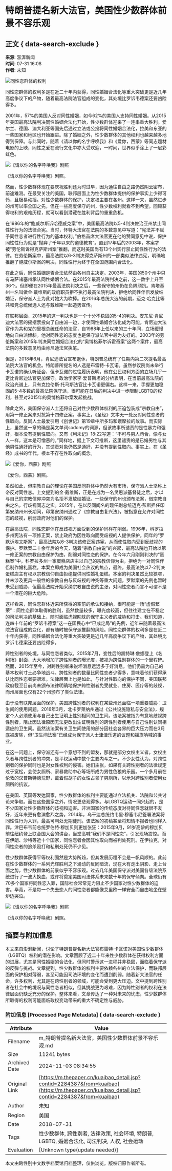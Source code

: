 # 特朗普提名新大法官，美国性少数群体前景不容乐观

## 正文 { data-search-exclude }


**来源**: 澎湃新闻  
**时间**: 07-31 16:08  
**作者**: 未知  

![同性恋群体的权利](https://file.thepaper.cn/wap/v6/img/kb_zhaiyao.png) 

同性恋群体的权利多是在近二十年内获得，同性婚姻合法化等重大突破更是近几年高度争议下的产物，随着最高法院法官组成的变化，其处境比罗诉韦德案还要凶险得多。

2001年，57%的美国人反对同性婚姻，如今62%的美国人支持同性婚姻。从2015年美国最高法院判决同性婚姻合法化开始，性少数群体迎来了一连串重大胜利。爱尔兰、德国、澳大利亚等国先后通过立法或公投将同性婚姻合法化，拉美和东亚的一些国家和地区也开始跟进。除了婚姻之外，性少数群体的其他权利也越来越多地得到保障。与此同时，随着《请以你的名字呼唤我》和《爱你，西蒙》等同志题材电影的上映，同性之爱在流行文化中亦大受欢迎，一时间，世界似乎涂上了一层彩虹色。

![《请以你的名字呼唤我》剧照](http://image.thepaper.cn/www/image/9/60/238.jpg)

《请以你的名字呼唤我》剧照。

然而，性少数群体现在要庆祝胜利还为时过早，因为通往自由之路仍然阴云密布，前途难测。在最受关注的美国，联邦层面上为性少数群体提供的保护事实上少得可怜，且极易动摇。对性少数群体的保护，决定权主要在各州。这样一来，虽然进步的州可以率全国之先，但在一些高度保守的州，性少数权利就看不到希望。回顾获得权利的艰难历程，就可以看到潜藏在胜利背后的重重危机。

在1986年的“鲍威尔斯诉哈德威克案”中，美国最高法院以5-4判决佐治亚州禁止同性性行为的法律合宪。当时，怀特大法官在法院的多数意见中写道：“宪法并不赋予同性恋者进行性行为的基本权利。”伯格首席大法官更在他的赞同意见中说，保护同性性行为就是“抛弃了千年以来的道德教育”。直到17年后的2003年，本案才被“劳伦斯诉得克萨斯州案”推翻，而这时美国尚有13个州实行禁止同性性行为的法律。在劳伦斯案中，最高法院以6-3判决得克萨斯州的一部类似法律违宪，明确地推翻了鲍威尔斯案的判决，同性性行为终于在全国范围内合法化。

在此之后，同性婚姻是否合法依然由各州自主决定。2003年，美国的50个州中只有马萨诸塞州承认同性婚姻合法。在2015年最高法院判决之前，这一数字上升至36个。但即便在2015年最高法院判决之后，一些保守的州仍在负隅顽抗。肯塔基州一名叫做金·戴维斯的政府职员拒不执行最高法院判决，拒绝给同性伴侣发放结婚证，保守派人士为此对她大为吹捧。在2016年总统大选的前期，迈克·哈克比等共和党总统候选人还与戴维斯一起造势宣传。

在联邦层面，2015年的这一判决也是一个十分不稳固的5-4的判决。安东尼·肯尼迪大法官的摇摆票投向了自由派一边，才使同性婚姻合法化成为可能。肯尼迪大法官作为共和党的里根总统任命的法官，自1988年上任以来的三十年间，立场缓慢地向自由派倾斜。他对同性恋的态度也是保守派法官中最为友好的。2003年的劳伦斯案和2015年判决同性婚姻合法化的“奥博格菲尔诉霍奇案”这两个案件，最高法院的多数意见均由肯尼迪法官执笔。

但是，2018年6月，肯尼迪法官宣布退休，特朗普总统有了任期内第二次提名最高法院大法官的机会。特朗普所提名的人选是布雷特·卡瓦诺。虽然参议院尚未举行卡瓦诺的确认听证会，但卡瓦诺的过往履历表明，他在公民权利方面的立场几乎一定比肯尼迪法官更加保守。政治学家李·爱普斯坦的分析表明，在当前最高法院的政治光谱上，只有克拉伦斯·托马斯法官比卡瓦诺更偏右。这样一来，手握更加稳固的5-4多数的最高法院保守派，很可能在日后的判决中进一步限制LGBTQ的权利，甚至对2015年的奥博格菲尔案发起挑战。

除此之外，美国保守派人士还将自己对性少数群体权利的压迫包装成“宗教自由”，用第一修正案来对抗第十四修正案。事实上，《圣经》文本无一处反对同性恋者的性取向。反同人士最爱引用《创世记》第19章中所多玛和蛾摩拉的故事。而实际上，虽然这一章的确是英文单词sodomy的词源，但该故事所谴责的是性暴力和强奸，根本没有提到性取向。又有《利未记》18:22写道：“不可与男人苟合，像与女人一样，这本是可憎恶的。”同样地，据上下文可推断，这里谴责的是已婚男性与其他男性通奸的行为，其谴责对象仍然是通奸，并没有提到性取向。事实上，在《圣经》成书的年代，根本不存在性取向的概念。

![《爱你，西蒙》剧照](http://image.thepaper.cn/www/image/9/60/239.jpg)

《爱你，西蒙》剧照。

虽然如此，但宗教自由的理论在美国反同群体中仍然大有市场，保守派人士坚称上帝反对同性恋。上文提到的金·戴维斯，正是在成为一名灵恩派基督徒之后，才以与自己的宗教信仰冲突为名拒不发放结婚证。一些保守的州也颁布法案，借宗教自由之名，行歧视同志之实。2015年，在以反同闻名的现任副总统迈克·彭斯担任印第安纳州州长期间，印第安纳州通过了《宗教自由复兴法》，被指意在允许对同性恋的歧视，削弱政府对他们的保护。

在最高法院，同性恋群体在反歧视方面受到的保护同样在削弱。1996年，科罗拉多州宪法有一项修正案，禁止政府为因性取向而受歧视的人提供保护。同年的“罗默诉埃文斯案”，最高法院以6-3判决该修正案违宪，从而使性取向受到反歧视的保护。罗默案二十余年后的今天，随着“宗教自由说”的兴起，最高法院也开始以第一修正案的宗教自由保护为由，削弱对同性恋的保护。在今年六月刚刚判决的“蛋糕案”中，科罗拉多州一家蛋糕店店主以自己的宗教信仰为由，拒绝为一对同性伴侣制作婚礼蛋糕。本案立即成为美国社会热议的焦点，最终，最高法院以7-2判决蛋糕店主有权以宗教信仰自由拒绝提供同性婚礼蛋糕。本案的判决虽然比较狭窄，并未涉及更具一般性的宗教自由与反歧视的冲突等重大问题，罗默案的先例也暂时未受到威胁，但最高法院开始采纳宗教自由说的主张，对同性恋者而言不可谓不是一个潜在的巨大危险。

这样看来，同性恋群体近来所获得的空前的承认和接纳，很可能是一场“虚假繁荣”：同性恋群体取得的胜利，虽然数量较多，曝光度较高，但往往建立在不稳定的司法判决的基础上，随时面临虎视眈眈的保守主义者的威胁和打击。我们知道，连四十年前的“罗诉韦德案”这一在国民心中“已成定局”的先例，近年来随着最高法院法官组成的变化，都有随时被保守派推翻的风险。同性恋群体的权利多是在近二十年内获得，同性婚姻合法化等重大突破更是近几年高度争议下的产物，其处境比罗诉韦德案还要凶险得多。

跨性别者的处境，与同性恋者类似。2015年7月，变性后的凯特琳·詹娜登上《名利场》封面，大大地增加了跨性别者的曝光度，被视为跨性别群体的一个里程碑。然而，2015年至今，对跨性别者来说坏消息远远多于好消息。他们仍需为自己的基本权利寸土必争地战斗。跨性别者的数量比同性恋者少得多，意味着他们获得承认比同性恋者要艰难。法律层面上也是如此，与针对性取向的保护不同，美国联邦政府截至目前尚未颁布法律明确地保护跨性别者免受就业、住房、医疗等的歧视，而州层面也仅有22个州颁布了类似法律。

由于没有联邦层面的保护，美国跨性别者的权利在某些州还面临一项重要威胁：卫生间的使用问题。2016年3月，北卡罗莱纳州通过《公共设施隐私与安全法》，规定个人必须使用与自己出生证明上性别相同的卫生间。该法案被指为有意地歧视跨性别者，阻止因法律原因无法更改出生证明性别的跨性别者使用与自己性别认同相适应的卫生间。虽然该法案有关卫生间使用的部分因社会各界的巨大压力而在3月底被废除，但“卫生间法案”已经成为保守派人士津津乐道的议题和摇旗呐喊的事业。

在这一问题上，保守派还有一个意想不到的盟友，那就是部分女权主义者。女权主义者与跨性别者的冲突，是平权运动中数个主要内斗之一。不少女性认为，对跨性别者的保护同时也是对女性权利的侵害。她们主张，如果有关跨性别者的法律规定过于宽松，会使女厕所、家暴救助中心等场所成为男性色狼的乐园。一个多月前在伦敦的汉普斯特德荒野，戴着假胡子的女性占领了男厕所，以示对跨性别者使用女厕所的抗议。

在美国、英国等发达国家，性少数群体的权利主要能通过立法机关、法院和公共讨论来争取。而在这些国家之外，情况更悲观得多。与LGBTQ运动一同兴起的，是不少国家对性少数群体的歧视和迫害。非洲国家的传统态度对待同性恋就很不友好，近年来更有愈演愈烈之势。2014年，乌干达总统约韦里·穆塞韦尼签署法案将同性性行为入罪，最高可判处无期徒刑。该法案的初稿甚至将知情不报者也同样入罪。津巴布韦前总统罗伯特·穆加贝则更加张狂：2015年9月，91岁高龄的穆加贝前往纽约登上联合国大会的讲台，当堂高喊“我们不是同性恋”，引发现场震惊。而在伊朗、沙特等近十个国家，同性恋者会因其性取向而被判处死刑。在伊拉克，对同性恋者的追杀殴打和私刑处死仍不少见。

性少数群体获得平等权利固然是大势所趋，但其发展历程不会是一帆风顺的。此前在性少数群体的一系列光辉胜利之下涌动的反同暗流，现在大有走出阴影、走上台面之势，性少数群体的前景似乎不容乐观。过去几年美国保守派对美国各级法院系统进行了一波大换血，或许将奠定美国司法体系未来数十年的保守倾向。全球仍有70多个国家将同性恋入罪，国际社会常常无力阻止不少国家对性少数群体的迫害。毕竟，不是每一个失去恋人的同性恋者都能像艾里欧一样安全而自由地坐在壁炉边哭泣。

![《请以你的名字呼唤我》剧照](http://image.thepaper.cn/www/image/9/60/236.jpg)

《请以你的名字呼唤我》剧照。

## 摘要与附加信息

<!-- tcd_abstract -->
本文来自澎湃新闻，讨论了特朗普提名新大法官布雷特·卡瓦诺对美国性少数群体（LGBTQ）权利的潜在影响。文章回顾了近二十年来性少数群体在获得权利方面的进展，尤其是同性婚姻的合法化，但同时警示这一进程并非稳固，面临着保守派的反弹与挑战。文章提到，性少数群体的权利主要依赖各州的立法保护，而联邦层面的保护相对薄弱，甚至可能因司法环境的变化而遭到削弱。随着新大法官的任命，许多权利，尤其是在跨性别者的领域，可能会受到更大压迫。文中提到跨性别者在社会中的境况与同性恋者相似，但其挑战更为艰难，因为跨性别者的权利在法律层面仍缺乏充分的保护。整体来看，文章传达了一种对未来的忧虑，性少数群体所取得的权利可能面临政权变动带来的重大不确定性与威胁。
<!-- tcd_abstract_end -->

### 附加信息 [Processed Page Metadata] { data-search-exclude }

| Attribute       | Value                                  |
|-----------------|----------------------------------------|
| Filename        | m_特朗普提名新大法官，美国性少数群体前景不容乐观.md                             |
| Size            | 11241 bytes                           |
| Archived Date   | 2024-11-03 08:34:55                             |
| Original Link   | [https://m.thepaper.cn/kuaibao_detail.jsp?contid=2284387&from=kuaibao](https://m.thepaper.cn/kuaibao_detail.jsp?contid=2284387&from=kuaibao)                       |
| Author          | 未知                               |
| Region          | 美国                               |
| Date            | 2018-07-31                                 |
| Tags            | 性少数群体, 跨性别者, 法律政策, 社会环境, 特朗普, LGBTQ, 婚姻合法化, 司法判决, 人权, 社会运动                                 |
| Evaluation            | [Unknown type(update needed)]                                 |
<!-- tcd_table_end -->

本文由跨性别中文数字档案馆归档整理，仅供浏览。版权归原作者所有。
